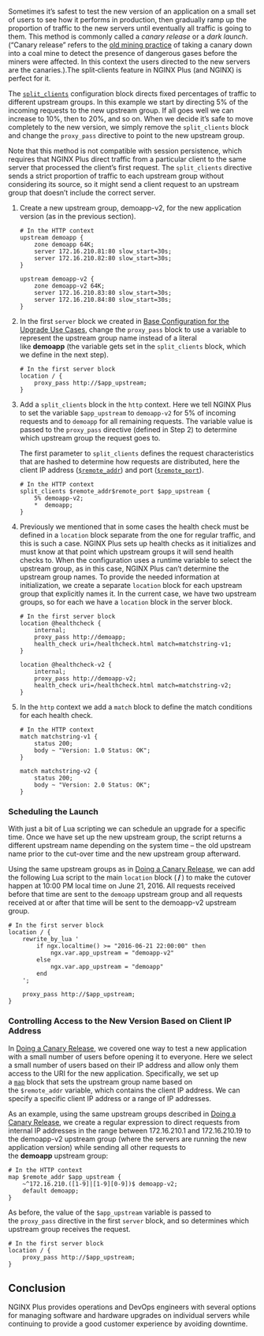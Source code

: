 Sometimes it’s safest to test the new version of an application on a small set of users to see how it performs in production, then gradually ramp up the proportion of traffic to the new servers until eventually all traffic is going to them. This method is commonly called a *canary release* or a *dark launch*. (“Canary release” refers to the [old mining practice](https://www.smithsonianmag.com/smart-news/story-real-canary-coal-mine-180961570/) of taking a canary down into a coal mine to detect the presence of dangerous gases before the miners were affected. In this context the users directed to the new servers are the canaries.).The split‑clients feature in NGINX Plus (and NGINX) is perfect for it.

The [`split_clients`](https://nginx.org/en/docs/http/ngx_http_split_clients_module.html#split_clients) configuration block directs fixed percentages of traffic to different upstream groups. In this example we start by directing 5% of the incoming requests to the new upstream group. If all goes well we can increase to 10%, then to 20%, and so on. When we decide it’s safe to move completely to the new version, we simply remove the `split_clients` block and change the `proxy_pass` directive to point to the new upstream group.

Note that this method is not compatible with session persistence, which requires that NGINX Plus direct traffic from a particular client to the same server that processed the client’s first request. The `split_clients` directive sends a strict proportion of traffic to each upstream group without considering its source, so it might send a client request to an upstream group that doesn’t include the correct server.

1.  Create a new upstream group, demoapp-v2, for the new application version (as in the previous section).

    ```
    # In the HTTP context
    upstream demoapp {
        zone demoapp 64K;
        server 172.16.210.81:80 slow_start=30s;
        server 172.16.210.82:80 slow_start=30s;
    }

    upstream demoapp-v2 {
        zone demoapp-v2 64K;
        server 172.16.210.83:80 slow_start=30s;
        server 172.16.210.84:80 slow_start=30s;
    }
    ```

2.  In the first `server` block we created in [Base Configuration for the Upgrade Use Cases](https://www.nginx.com/blog/nginx-plus-backend-upgrades-application-version/#base-configuration), change the `proxy_pass` block to use a variable to represent the upstream group name instead of a literal like **demoapp** (the variable gets set in the `split_clients` block, which we define in the next step).

    ```
    # In the first server block
    location / {
        proxy_pass http://$app_upstream;
    }
    ```

3.  Add a `split_clients` block in the `http` context. Here we tell NGINX Plus to set the variable `$app_upstream` to `demoapp-v2` for 5% of incoming requests and to `demoapp` for all remaining requests. The variable value is passed to the `proxy_pass` directive (defined in Step 2) to determine which upstream group the request goes to.

    The first parameter to `split_clients` defines the request characteristics that are hashed to determine how requests are distributed, here the client IP address ([`$remote_addr`](https://nginx.org/en/docs/http/ngx_http_core_module.html#var_remote_addr)) and port ([`$remote_port`](https://nginx.org/en/docs/http/ngx_http_core_module.html#var_remote_port)).

    ```
    # In the HTTP context 
    split_clients $remote_addr$remote_port $app_upstream {
        5% demoapp-v2;
        *  demoapp;
    }
    ```

4.  Previously we mentioned that in some cases the health check must be defined in a `location` block separate from the one for regular traffic, and this is such a case. NGINX Plus sets up health checks as it initializes and must know at that point which upstream groups it will send health checks to. When the configuration uses a runtime variable to select the upstream group, as in this case, NGINX Plus can’t determine the upstream group names. To provide the needed information at initialization, we create a separate `location` block for each upstream group that explicitly names it. In the current case, we have two upstream groups, so for each we have a `location` block in the server block.

    ```
    # In the first server block
    location @healthcheck {
        internal;
        proxy_pass http://demoapp;
        health_check uri=/healthcheck.html match=matchstring-v1;
    }

    location @healthcheck-v2 {
        internal;
        proxy_pass http://demoapp-v2;
        health_check uri=/healthcheck.html match=matchstring-v2;
    }
    ```

5.  In the `http` context we add a `match` block to define the match conditions for each health check.

    ```
    # In the HTTP context
    match matchstring-v1 {
        status 200;
        body ~ "Version: 1.0 Status: OK";
    }

    match matchstring-v2 {
        status 200;
        body ~ "Version: 2.0 Status: OK";
    }
    ```

### Scheduling the Launch

With just a bit of Lua scripting we can schedule an upgrade for a specific time. Once we have set up the new upstream group, the script returns a different upstream name depending on the system time – the old upstream name prior to the cut-over time and the new upstream group afterward.

Using the same upstream groups as in [Doing a Canary Release](https://www.nginx.com/blog/nginx-plus-backend-upgrades-application-version/#application-canary-release), we can add the following Lua script to the main `location` block ( **/** ) to make the cutover happen at 10:00 PM local time on June 21, 2016\. All requests received before that time are sent to the `demoapp` upstream group and all requests received at or after that time will be sent to the demoapp-v2 upstream group.

```
# In the first server block
location / {
    rewrite_by_lua '
        if ngx.localtime() >= "2016-06-21 22:00:00" then
            ngx.var.app_upstream = "demoapp-v2"
        else
            ngx.var.app_upstream = "demoapp"
        end
    ';

    proxy_pass http://$app_upstream;
}
```

### Controlling Access to the New Version Based on Client IP Address

In [Doing a Canary Release](https://www.nginx.com/blog/nginx-plus-backend-upgrades-application-version/#application-canary-release), we covered one way to test a new application with a small number of users before opening it to everyone. Here we select a small number of users based on their IP address and allow only them access to the URI for the new application. Specifically, we set up a [`map`](https://nginx.org/en/docs/http/ngx_http_map_module.html#map) block that sets the upstream group name based on the `$remote_addr` variable, which contains the client IP address. We can specify a specific client IP address or a range of IP addresses.

As an example, using the same upstream groups described in [Doing a Canary Release](https://www.nginx.com/blog/nginx-plus-backend-upgrades-application-version/#application-canary-release), we create a regular expression to direct requests from internal IP addresses in the range between 172.16.210.1 and 172.16.210.19 to the demoapp-v2 upstream group (where the servers are running the new application version) while sending all other requests to the **demoapp** upstream group:

```
# In the HTTP context
map $remote_addr $app_upstream {
    ~^172.16.210.([1-9]|[1-9][0-9])$ demoapp-v2;
    default demoapp;
}
```

As before, the value of the `$app_upstream` variable is passed to the `proxy_pass` directive in the first `server` block, and so determines which upstream group receives the request.

```
# In the first server block
location / {
    proxy_pass http://$app_upstream;
}
```

## Conclusion[](https://www.nginx.com/blog/nginx-plus-backend-upgrades-application-version/#Conclusion)

NGINX Plus provides operations and DevOps engineers with several options for managing software and hardware upgrades on individual servers while continuing to provide a good customer experience by avoiding downtime.


